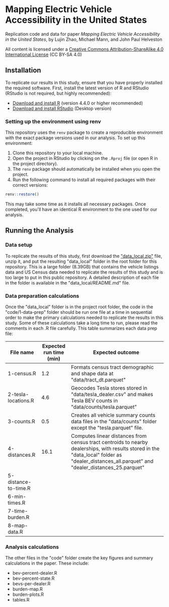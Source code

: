 # Mapping Electric Vehicle Accessibility in the United States

Replication code and data for paper *Mapping Electric Vehicle Accessibility in the United States*, by Lujin Zhao, Michael Mann, and John Paul Helveston

All content is licensed under a [Creative Commons Attribution-ShareAlike 4.0 International License](https://creativecommons.org/licenses/by-sa/4.0/) (CC BY-SA 4.0)

## Installation

To replicate our results in this study, ensure that you have properly installed the required software. First, install the latest version of R and RStudio (RStudio is not required, but highly recommended):
- [Download and install R](https://cloud.r-project.org) (version 4.4.0 or higher recommended)
- [Download and install RStudio](https://rstudio.com/products/rstudio/download/) (Desktop version)

### Setting up the environment using renv

This repository uses the `renv` package to create a reproducible environment with the exact package versions used in our analysis. To set up this environment:

1. Clone this repository to your local machine.
2. Open the project in RStudio by clicking on the `.Rproj` file (or open R in the project directory).
3. The `renv` package should automatically be installed when you open the project.
4. Run the following command to install all required packages with their correct versions:

```r
renv::restore()
```

This may take some time as it installs all necessary packages. Once completed, you'll have an identical R environment to the one used for our analysis.

## Running the Analysis

### Data setup

To replicate the results of this study, first download the ["data_local.zip"](https://filedn.com/lYURdAnVcCykBHec07i0c6j/ev-accessibility-2025/data_local.zip) file, unzip it, and put the resulting "data_local" folder in the root folder for this repository. This is a large folder (8.39GB) that contains the vehicle listings data and US Census data needed to replicate the results of this study and is too large to put in this public repository. A detailed description of each file in the folder is available in the "data_local/README.md" file.

### Data preparation calculations

Once the "data_local" folder is in the project root folder, the code in the "code/1-data-prep" folder should be run one file at a time in sequential order to make the primary calculations needed to replicate the results in this study. Some of these calculations take a long time to run, please read the comments in each .R file carefully. This table summarizes each data prep file:

File name | Expected run time (min) | Expected outcome
----------|-------------------|--------------------
1-census.R | 1.2 | Formats census tract demographic and shape data at "data/tract_dt.parquet"
2-tesla-locations.R | 4.6 | Geocodes Tesla stores stored in "data/tesla_dealer.csv" and makes Tesla BEV counts in "data/counts/tesla.parquet"
3-counts.R | 0.5 | Creates all vehicle summary counts data files in the "data/counts" folder except the "tesla.parquet" file.
4-distances.R | 16.1 | Computes linear distances from census tract centroids to nearby dealerships, with results stored in the "data_local" folder as "dealer_distances_all.parquet" and "dealer_distances_25.parquet"
5-distance-to-time.R | 
6-min-times.R | 
7-time-burden.R | 
8-map-data.R | 


### Analysis calculations

The other files in the "code" folder create the key figures and summary calculations in the paper. These include:

- bev-percent-dealer.R
- bev-percent-state.R
- bevs-per-dealer.R
- burden-map.R
- burden-plots.R
- tables.R
